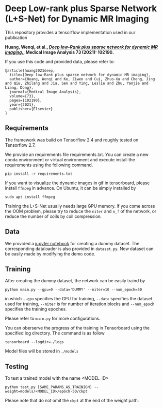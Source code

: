 # Deep Low-rank plus Sparse Network (L+S-Net) for Dynamic MR Imaging

This repository provides a tensorflow implementation used in our publication

**Huang, Wenqi, et al., [*Deep low-Rank plus sparse network for dynamic MR imaging.*](https://www.sciencedirect.com/science/article/abs/pii/S136184152100236X), Medical Image Analysis 73 (2021): 102190.**


 If you use this code and provided data, please refer to:

```
@article{huang2021deep,
  title={Deep low-Rank plus sparse network for dynamic MR imaging},
  author={Huang, Wenqi and Ke, Ziwen and Cui, Zhuo-Xu and Cheng, Jing and Qiu, Zhilang and Jia, Sen and Ying, Leslie and Zhu, Yanjie and Liang, Dong},
  journal={Medical Image Analysis},
  volume={73},
  pages={102190},
  year={2021},
  publisher={Elsevier}
}
```

## Requirements

The framework was build on Tensorflow 2.4 and roughly tested on Tensorflow 2.7.

We provide an requirements file requirements.txt. You can create a new conda environment or virtual environment and execute install the requirements using the following command.

```
pip install -r requirements.txt
```
If you want to visualize the dynamic images in gif in tensorboard, please install `ffmpeg` in advance. On Ubuntu, it can be simply installed by
```
sudo apt install ffmpeg
```
Training the L+S-Net usually needs large GPU memory. If you come across the OOM problem, please try to reduce the `niter` and `n_f` of the network, or reduce the number of coils by coil compression.


## Data
We provided a [jupyter notebook](https://github.com/wenqihuang/LS-Net-Dynamic-MRI/blob/main/create_dummy_data/create_dummy_data.ipynb) for creating a dummy dataset. The corresponding dataloader is also provided in `dataset.py`. New dataset can be easily made by modifying the demo code.


## Training
After creating the dummy dataset, the network can be easily traind by
```
python main.py --gpu=0 --data='DUMMY' --niter=10 --num_epoch=50
```
in which `--gpu` specifies the GPU for training, `--data` specifies the dataset used for training, `--niter` is for number of iteration blocks and `--num_epoch` specifies the training epoches.

Please refer to `main.py` for more configurations.

You can oberserve the progress of the training in Tensorboard using the specified log directory. The command is as follow
```
tensorboard --logdir=./logs
```
Model files will be stored in `./models`


## Testing
To test a trained model with the name <MODEL_ID>

```
python test.py [SAME_PARAMS_AS_TRAINIGN] --weight=models/<MODEL_ID>/epoch-50/ckpt
```
Please note that do not omit the `ckpt` at the end of the weight path.